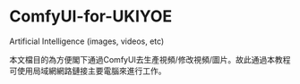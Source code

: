 # ComfyUI-for-UKIYOE
Artificial Intelligence (images, videos, etc)

本文檔目的為方便閣下通過ComfyUI去生產視頻/修改視頻/圖片。故此通過本教程可使用局域網網路鏈接主要電腦來進行工作。
